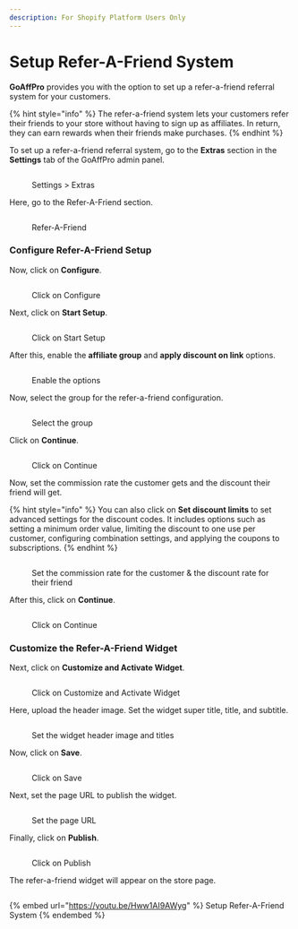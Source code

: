 ```yaml
---
description: For Shopify Platform Users Only
---
```


# Setup Refer-A-Friend System

**GoAffPro** provides you with the option to set up a refer-a-friend referral system for your customers.

{% hint style="info" %}
The refer-a-friend system lets your customers refer their friends to your store without having to sign up as affiliates. In return, they can earn rewards when their friends make purchases.
{% endhint %}

To set up a refer-a-friend referral system, go to the **Extras** section in the **Settings** tab of the GoAffPro admin panel.

<figure><img src="../../.gitbook/assets/image (3544).png" alt=""><figcaption><p>Settings > Extras</p></figcaption></figure>

Here, go to the Refer-A-Friend section.

<figure><img src="../../.gitbook/assets/image (1864).png" alt=""><figcaption><p>Refer-A-Friend</p></figcaption></figure>

### Configure Refer-A-Friend Setup

Now, click on **Configure**.

<figure><img src="../../.gitbook/assets/Screenshot 2023-06-20 1022402.png" alt=""><figcaption><p>Click on Configure</p></figcaption></figure>

Next, click on **Start Setup**.

<figure><img src="../../.gitbook/assets/Screenshot 2023-06-20 022416.png" alt=""><figcaption><p>Click on Start Setup</p></figcaption></figure>

After this, enable the **affiliate group** and **apply discount on link** options.

<figure><img src="../../.gitbook/assets/Screenshot 2023-06-20 022428.png" alt=""><figcaption><p>Enable the options</p></figcaption></figure>

Now, select the group for the refer-a-friend configuration.

<figure><img src="../../.gitbook/assets/Screenshot 2023-06-20 022442.png" alt=""><figcaption><p>Select the group</p></figcaption></figure>

Click on **Continue**.

<figure><img src="../../.gitbook/assets/Screenshot 2023-06-20 022457.png" alt=""><figcaption><p>Click on Continue</p></figcaption></figure>

Now, set the commission rate the customer gets and the discount their friend will get.&#x20;

{% hint style="info" %}
You can also click on **Set discount limits** to set advanced settings for the discount codes. It includes options such as setting a minimum order value, limiting the discount to one use per customer, configuring combination settings, and applying the coupons to subscriptions.&#x20;
{% endhint %}

<figure><img src="../../.gitbook/assets/Screenshot 2023-06-20 022557.png" alt=""><figcaption><p>Set the commission rate for the customer &#x26; the discount rate for their friend</p></figcaption></figure>

After this, click on **Continue**.

<figure><img src="../../.gitbook/assets/Screenshot 2023-06-20 022528.png" alt=""><figcaption><p>Click on Continue</p></figcaption></figure>

### Customize the Refer-A-Friend Widget

Next, click on **Customize and Activate Widget**.

<figure><img src="../../.gitbook/assets/Screenshot 2023-06-20 02211622.png" alt=""><figcaption><p>Click on Customize and Activate Widget</p></figcaption></figure>

Here, upload the header image. Set the widget super title, title, and subtitle.&#x20;

<figure><img src="../../.gitbook/assets/Screenshot 2023-06-20 022740.png" alt=""><figcaption><p>Set the widget header image and titles</p></figcaption></figure>

Now, click on **Save**.

<figure><img src="../../.gitbook/assets/Screenshot 2023-06-20 022833.png" alt=""><figcaption><p>Click on Save</p></figcaption></figure>

Next, set the page URL to publish the widget.

<figure><img src="../../.gitbook/assets/Screenshot 2023-06-20 022856.png" alt=""><figcaption><p>Set the page URL</p></figcaption></figure>

Finally, click on **Publish**.

<figure><img src="../../.gitbook/assets/Screenshot 2023-06-20 022919.png" alt=""><figcaption><p>Click on Publish</p></figcaption></figure>

The refer-a-friend widget will appear on the store page.

<figure><img src="../../.gitbook/assets/image (2504).png" alt=""><figcaption></figcaption></figure>

{% embed url="https://youtu.be/Hww1AI9AWyg" %}
Setup Refer-A-Friend System
{% endembed %}
